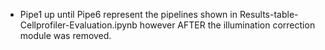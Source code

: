 - Pipe1 up until Pipe6 represent the pipelines shown in Results-table-Cellprofiler-Evaluation.ipynb however AFTER the illumination correction module was removed.
